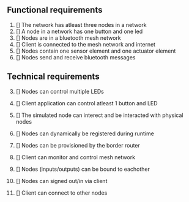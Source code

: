 ## Functional requirements
1. [] The network has atleast three nodes in a network
2. [] A node in a network has one button  and one led
9. [] Nodes are in a bluetooth mesh network
10. [] Client is connected to the mesh network and internet
13. [] Nodes contain one sensor element and one actuator element
14. [] Nodes send and receive bluetooth messages

## Technical requirements
3. [] Nodes can control multiple LEDs
4. [] Client application can control atleast 1 button and LED
5. [] The simulated node can interect and be interacted with physical nodes
6. [] Nodes can dynamically be registered during runtime
7. [] Nodes can be provisioned by the border router

11. [] Client can monitor and control mesh network
12. [] Nodes (inputs/outputs) can be bound to eachother
15. [] Nodes can signed out/in via client
21. [] Client can connect to other nodes

